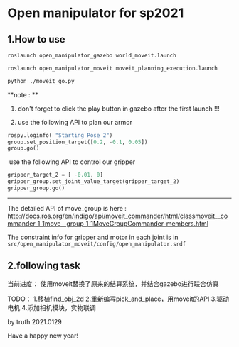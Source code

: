 # Open manipulator for sp2021

## 1.How to use

```bash
roslaunch open_manipulator_gazebo world_moveit.launch

roslaunch open_manipulator_moveit moveit_planning_execution.launch

python ./moveit_go.py
```

**note : **

1. don't forget to click the play button in gazebo after the first launch !!!

2. use the following API to plan our armor

```python
rospy.loginfo( "Starting Pose 2")
group.set_position_target([0.2, -0.1, 0.05])
group.go()
```
​       use the following API to control our gripper

```python
gripper_target_2 = [ -0.01, 0]
gripper_group.set_joint_value_target(gripper_target_2)
gripper_group.go()
```
----

The detailed API of move_group is here : http://docs.ros.org/en/indigo/api/moveit_commander/html/classmoveit__commander_1_1move__group_1_1MoveGroupCommander-members.html

The constraint info for gripper and motor in each joint is in `src/open_manipulator_moveit/config/open_manipulator.srdf`


## 2.following task

当前进度：
使用moveit替换了原来的结算系统，并结合gazebo进行联合仿真

TODO：
1.移植find_obj_2d
2.重新编写pick_and_place，用moveit的API 
3.驱动电机
4.添加相机模块，实物联调

by truth 2021.0129 

Have a happy new year!
